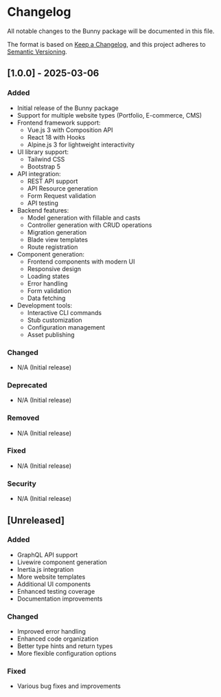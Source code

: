 # Changelog

All notable changes to the Bunny package will be documented in this file.

The format is based on [Keep a Changelog](https://keepachangelog.com/en/1.0.0/),
and this project adheres to [Semantic Versioning](https://semver.org/spec/v2.0.0.html).

## [1.0.0] - 2025-03-06

### Added
- Initial release of the Bunny package
- Support for multiple website types (Portfolio, E-commerce, CMS)
- Frontend framework support:
  - Vue.js 3 with Composition API
  - React 18 with Hooks
  - Alpine.js 3 for lightweight interactivity
- UI library support:
  - Tailwind CSS
  - Bootstrap 5
- API integration:
  - REST API support
  - API Resource generation
  - Form Request validation
  - API testing
- Backend features:
  - Model generation with fillable and casts
  - Controller generation with CRUD operations
  - Migration generation
  - Blade view templates
  - Route registration
- Component generation:
  - Frontend components with modern UI
  - Responsive design
  - Loading states
  - Error handling
  - Form validation
  - Data fetching
- Development tools:
  - Interactive CLI commands
  - Stub customization
  - Configuration management
  - Asset publishing

### Changed
- N/A (Initial release)

### Deprecated
- N/A (Initial release)

### Removed
- N/A (Initial release)

### Fixed
- N/A (Initial release)

### Security
- N/A (Initial release)

## [Unreleased]

### Added
- GraphQL API support
- Livewire component generation
- Inertia.js integration
- More website templates
- Additional UI components
- Enhanced testing coverage
- Documentation improvements

### Changed
- Improved error handling
- Enhanced code organization
- Better type hints and return types
- More flexible configuration options

### Fixed
- Various bug fixes and improvements 